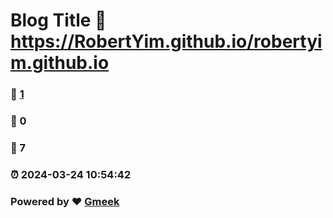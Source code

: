 # Blog Title :link: https://RobertYim.github.io/robertyim.github.io 
### :page_facing_up: [1](https://RobertYim.github.io/robertyim.github.io/tag.html) 
### :speech_balloon: 0 
### :hibiscus: 7 
### :alarm_clock: 2024-03-24 10:54:42 
### Powered by :heart: [Gmeek](https://github.com/Meekdai/Gmeek)
